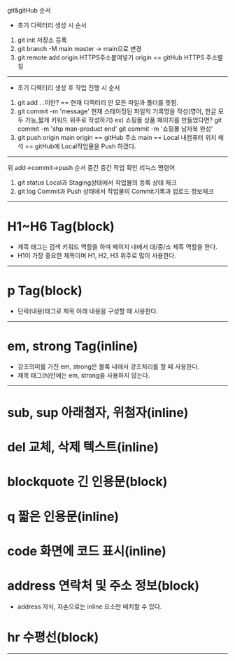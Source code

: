 git&gitHub 순서
* 초기 디렉터리 생성 시 순서
1. git init 저장소 등록
2. git branch -M main 
    master -> main으로 변경
3. git remote add origin HTTPS주소붙여넣기
    origin == gitHub HTTPS 주소별칭
-------------------------------------------------
* 초기 디렉터리 생성 후 작업 진행 시 순서
1. git add . 
    .이란? == 현재 디렉터리 안 모든 파일과 폴더를 뜻함.
2. git commit -m 'message'
    현재 스테이징된 파일의 기록명을 작성(영어, 한글 모두 가능,짧게 키워드 위주로 작성하기)
    ex) 쇼핑몰 상품 페이지를 만들었다면?
        git commit -m 'shp man-product end'
        git commit -m '쇼핑몰 남자복 완성'
3. git push origin main
    origin == gitHub 주소
    main == Local 내컴퓨터 위치
    해석 == gitHub에 Local작업물을 Push 하겠다.
--------------------------------------------------------
위 add->commit->push 순서 중간 중간 작업 확인 리눅스 명령어
1. git status
    Local과 Staging상태에서 작업물의 등록 상태 체크
2. git log
    Commit과 Push 상태에서 작업물의 Commit기록과 업로드 정보체크
--------------------------------------------------------
# H1~H6 Tag(block)
* 제목 태그는 검색 키워드 역할을 하며 페이지 내에서 대/중/소 제목 역할을 한다.
* H1이 가장 중요한 제목이며 H1, H2, H3 위주로 많이 사용한다.
-------------------------------------
# p Tag(block)
* 단락(내용)태그로 제목 아래 내용을 구성할 때 사용한다.
-------------------------------------
# em, strong Tag(inline)
* 강조의미를 가진 em, strong은 블록 내에서 강조처리를 할 때 사용한다.
* 제목 태그(h)안에는 em, strong을 사용하지 않는다.
--------------------------------------
# sub, sup 아래첨자, 위첨자(inline)
# del 교체, 삭제 텍스트(inline)
# blockquote 긴 인용문(block)
# q 짧은 인용문(inline)
# code 화면에 코드 표시(inline)
# address 연락처 및 주소 정보(block)
* address 자식, 자손으로는 inline 요소만 배치할 수 있다.
# hr 수평선(block)
---------------------------------------